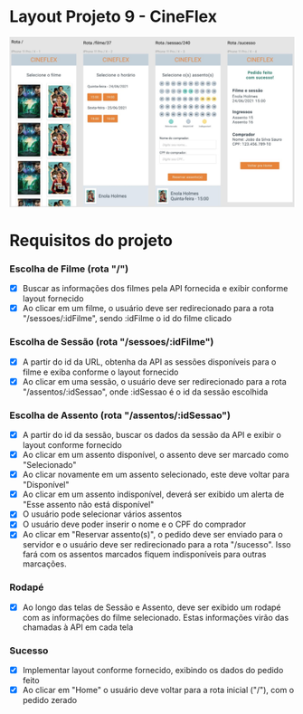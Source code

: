 # Layout Projeto 9 - CineFlex

![alt text](./src/assets/img/layout.jpg)

# Requisitos do projeto

### Escolha de Filme (rota "/")
- [x]  Buscar as informações dos filmes pela API fornecida e exibir conforme layout fornecido
- [x]  Ao clicar em um filme, o usuário deve ser redirecionado para a rota "/sessoes/:idFilme", sendo :idFilme o id do filme clicado

### Escolha de Sessão (rota "/sessoes/:idFilme")
- [x]  A partir do id da URL, obtenha da API as sessões disponíveis para o filme e exiba conforme o layout fornecido
- [x]  Ao clicar em uma sessão, o usuário deve ser redirecionado para a rota "/assentos/:idSessao", onde :idSessao é o id da sessão escolhida

### Escolha de Assento (rota "/assentos/:idSessao")
- [x]  A partir do id da sessão, buscar os dados da sessão da API e exibir o layout conforme fornecido
- [x]  Ao clicar em um assento disponível, o assento deve ser marcado como "Selecionado"
- [x]  Ao clicar novamente em um assento selecionado, este deve voltar para "Disponível"
- [x]  Ao clicar em um assento indisponível, deverá ser exibido um alerta de "Esse assento não está disponível"
- [x]  O usuário pode selecionar vários assentos
- [x]  O usuário deve poder inserir o nome e o CPF do comprador
- [x]  Ao clicar em "Reservar assento(s)", o pedido deve ser enviado para o servidor e o usuário deve ser redirecionado para a rota "/sucesso".  Isso fará com os assentos marcados fiquem indisponíveis para outras marcações.

### Rodapé
- [x]  Ao longo das telas de Sessão e Assento, deve ser exibido um rodapé com as informações do filme selecionado. Estas informações virão das chamadas à API em cada tela

### Sucesso
- [x]  Implementar layout conforme fornecido, exibindo os dados do pedido feito
- [x]  Ao clicar em "Home" o usuário deve voltar para a rota inicial ("/"), com o pedido zerado